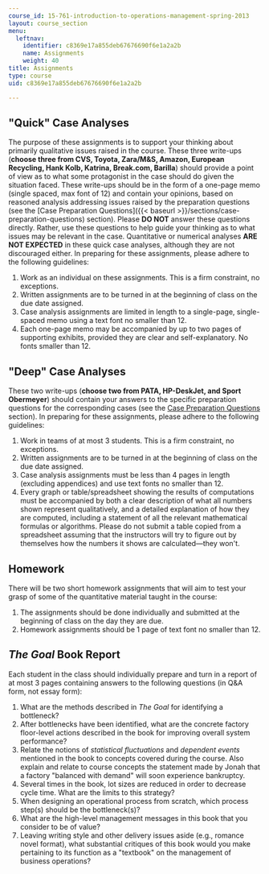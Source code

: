 ```yaml
---
course_id: 15-761-introduction-to-operations-management-spring-2013
layout: course_section
menu:
  leftnav:
    identifier: c8369e17a855deb67676690f6e1a2a2b
    name: Assignments
    weight: 40
title: Assignments
type: course
uid: c8369e17a855deb67676690f6e1a2a2b

---
```


"Quick" Case Analyses
---------------------

The purpose of these assignments is to support your thinking about primarily qualitative issues raised in the course. These three write-ups (**choose three from CVS, Toyota, Zara/M&S, Amazon, European Recycling, Hank Kolb, Katrina, Break.com, Barilla**) should provide a point of view as to what some protagonist in the case should do given the situation faced. These write-ups should be in the form of a one-page memo (single spaced, max font of 12) and contain your opinions, based on reasoned analysis addressing issues raised by the preparation questions (see the [Case Preparation Questions]({{< baseurl >}}/sections/case-preparation-questions) section). Please **DO NOT** answer these questions directly. Rather, use these questions to help guide your thinking as to what issues may be relevant in the case. Quantitative or numerical analyses **ARE NOT EXPECTED** in these quick case analyses, although they are not discouraged either. In preparing for these assignments, please adhere to the following guidelines:

1.  Work as an individual on these assignments. This is a firm constraint, no exceptions.
2.  Written assignments are to be turned in at the beginning of class on the due date assigned.
3.  Case analysis assignments are limited in length to a single-page, single-spaced memo using a text font no smaller than 12.
4.  Each one-page memo may be accompanied by up to two pages of supporting exhibits, provided they are clear and self-explanatory. No fonts smaller than 12.

"Deep" Case Analyses
--------------------

These two write-ups (**choose two from PATA, HP-DeskJet, and Sport Obermeyer**) should contain your answers to the specific preparation questions for the corresponding cases (see the [Case Preparation Questions](http://ocw2.mit.edu/courses/sloan-school-of-management/15-761-introduction-to-operations-management-spring-2013/case-preparation-questions/) section). In preparing for these assignments, please adhere to the following guidelines:

1.  Work in teams of at most 3 students. This is a firm constraint, no exceptions.
2.  Written assignments are to be turned in at the beginning of class on the due date assigned.
3.  Case analysis assignments must be less than 4 pages in length (excluding appendices) and use text fonts no smaller than 12.
4.  Every graph or table/spreadsheet showing the results of computations must be accompanied by both a clear description of what all numbers shown represent qualitatively, and a detailed explanation of how they are computed, including a statement of all the relevant mathematical formulas or algorithms. Please do not submit a table copied from a spreadsheet assuming that the instructors will try to figure out by themselves how the numbers it shows are calculated—they won't.

Homework
--------

There will be two short homework assignments that will aim to test your grasp of some of the quantitative material taught in the course:

1.  The assignments should be done individually and submitted at the beginning of class on the day they are due.
2.  Homework assignments should be 1 page of text font no smaller than 12.

_The Goal_ Book Report
----------------------

Each student in the class should individually prepare and turn in a report of at most 3 pages containing answers to the following questions (in Q&A form, not essay form):

1.  What are the methods described in _The Goal_ for identifying a bottleneck?
2.  After bottlenecks have been identified, what are the concrete factory floor-level actions described in the book for improving overall system performance?
3.  Relate the notions of _statistical fluctuations_ and _dependent events_ mentioned in the book to concepts covered during the course. Also explain and relate to course concepts the statement made by Jonah that a factory "balanced with demand" will soon experience bankruptcy.
4.  Several times in the book, lot sizes are reduced in order to decrease cycle time. What are the limits to this strategy?
5.  When designing an operational process from scratch, which process step(s) should be the bottleneck(s)?
6.  What are the high-level management messages in this book that you consider to be of value?
7.  Leaving writing style and other delivery issues aside (e.g., romance novel format), what substantial critiques of this book would you make pertaining to its function as a "textbook" on the management of business operations?